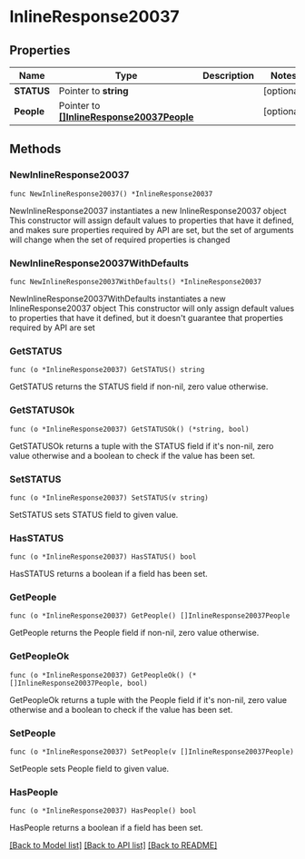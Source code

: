 # InlineResponse20037

## Properties

Name | Type | Description | Notes
------------ | ------------- | ------------- | -------------
**STATUS** | Pointer to **string** |  | [optional] 
**People** | Pointer to [**[]InlineResponse20037People**](InlineResponse20037People.md) |  | [optional] 

## Methods

### NewInlineResponse20037

`func NewInlineResponse20037() *InlineResponse20037`

NewInlineResponse20037 instantiates a new InlineResponse20037 object
This constructor will assign default values to properties that have it defined,
and makes sure properties required by API are set, but the set of arguments
will change when the set of required properties is changed

### NewInlineResponse20037WithDefaults

`func NewInlineResponse20037WithDefaults() *InlineResponse20037`

NewInlineResponse20037WithDefaults instantiates a new InlineResponse20037 object
This constructor will only assign default values to properties that have it defined,
but it doesn't guarantee that properties required by API are set

### GetSTATUS

`func (o *InlineResponse20037) GetSTATUS() string`

GetSTATUS returns the STATUS field if non-nil, zero value otherwise.

### GetSTATUSOk

`func (o *InlineResponse20037) GetSTATUSOk() (*string, bool)`

GetSTATUSOk returns a tuple with the STATUS field if it's non-nil, zero value otherwise
and a boolean to check if the value has been set.

### SetSTATUS

`func (o *InlineResponse20037) SetSTATUS(v string)`

SetSTATUS sets STATUS field to given value.

### HasSTATUS

`func (o *InlineResponse20037) HasSTATUS() bool`

HasSTATUS returns a boolean if a field has been set.

### GetPeople

`func (o *InlineResponse20037) GetPeople() []InlineResponse20037People`

GetPeople returns the People field if non-nil, zero value otherwise.

### GetPeopleOk

`func (o *InlineResponse20037) GetPeopleOk() (*[]InlineResponse20037People, bool)`

GetPeopleOk returns a tuple with the People field if it's non-nil, zero value otherwise
and a boolean to check if the value has been set.

### SetPeople

`func (o *InlineResponse20037) SetPeople(v []InlineResponse20037People)`

SetPeople sets People field to given value.

### HasPeople

`func (o *InlineResponse20037) HasPeople() bool`

HasPeople returns a boolean if a field has been set.


[[Back to Model list]](../README.md#documentation-for-models) [[Back to API list]](../README.md#documentation-for-api-endpoints) [[Back to README]](../README.md)



